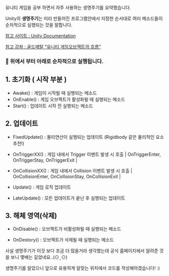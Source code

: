 유니티 게임을 공부 하면서 자주 사용하는 생명주기를 요약했습니다.

Unity의 **생명주기**는 미리 만들어진 프로그램안에서 지정한 순서대로 여러 메소드들이 순차적으로 실행되는 것을 말합니다.

[참고 사이트 : Unity Documentation](https://docs.unity3d.com/kr/current/Manual/ExecutionOrder.html)

[참고 강좌 : 골드메탈 "유니티 게임오브젝트의 흐름"](https://www.youtube.com/watch?v=PyN3JkPTpAI)

### 📝 위에서 부터 아래로 순차적으로 실행됩니다.
## 1. 초기화 ( 시작 부분 )

- Awake() : 게임이 시작될 때 실행되는 메소드
- OnEnable() : 게임 오브젝트가 활성화될 때 실행되는 메소드
- Start() : 업데이트 시작 전 실행되는 메소드

## 2. 업데이트
- FixedUpdate() : 물리연산이 실행되는 업데이트 (Rigidbody 같은 물리적인 요소 추천!)

- OnTriggerXX() : 게임 내에서 Trigger 이벤트 발생 시 호출
| OnTriggerEnter, OnTriggerStay, OnTriggerExit |

- OnCollisionXX() : 게임 내에서 Collision 이벤트 발생 시 호출
| OnCollisionEnter, OnCollisionStay, OnCollisionExit |

- Update() : 게임 로직 업데이트
- LateUpdate() : 모든 업데이트가 끝난 후 실행되는 업데이트

## 3. 해체 영역(삭제)

- OnDisable() : 오브젝트가 비활성화될 때 실행되는 메소드

- OnDestory() : 오브젝트가 삭제될 때 실행되는 메소드

사실 생명주기가 이것 보다 조금 더 많을거라 생각했는데 공식 홈페이지에서 알려준 것을 보니 몇배는 길었네요..(⊙ˍ⊙) 

생명주기를 알았으니 앞으로 유용하게 알맞는 위치에서 코드를 작성해야겠습니다! :)
